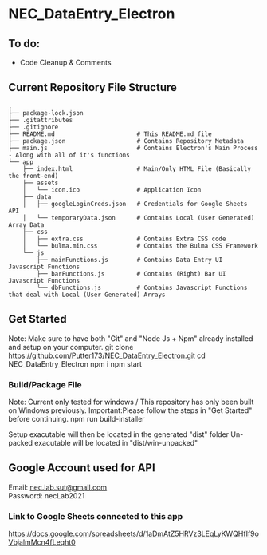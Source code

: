 # NEC_DataEntry_Electron

## To do:
* Code Cleanup & Comments

## Current Repository File Structure

    .
    ├── package-lock.json
    ├── .gitattributes
    ├── .gitignore
    ├── README.md                       # This README.md file
    ├── package.json                    # Contains Repository Metadata
    ├── main.js                         # Contains Electron's Main Process - Along with all of it's functions
    └── app
        ├── index.html                  # Main/Only HTML File (Basically the front-end)
        ├── assets
        │   └── icon.ico                # Application Icon                
        ├── data
        │   ├── googleLoginCreds.json   # Credentials for Google Sheets API
        │   └── temporaryData.json      # Contains Local (User Generated) Array Data
        ├── css
        │   ├── extra.css               # Contains Extra CSS code
        │   └── bulma.min.css           # Contains the Bulma CSS Framework
        └── js
            ├── mainFunctions.js        # Contains Data Entry UI Javascript Functions
            ├── barFunctions.js         # Contains (Right) Bar UI Javascript Functions
            └── dbFunctions.js          # Contains Javascript Functions that deal with Local (User Generated) Arrays
            
## Get Started
Note: Make sure to have both "Git" and "Node Js + Npm" already installed and setup on your computer.
    git clone https://github.com/Putter173/NEC_DataEntry_Electron.git
    cd NEC_DataEntry_Electron
    npm i
    npm start
### Build/Package File
Note: Current only tested for windows  / This repository has only been built on Windows previously.
Important:Please follow the steps in "Get Started" before continuing.
    npm run build-installer

Setup exacutable will then be located in the generated "dist" folder
Un-packed exacutable will be located in "dist/win-unpacked"
    
   
## Google Account used for API
Email: nec.lab.sut@gmail.com <br />
Password: necLab2021

### Link to Google Sheets connected to this app
https://docs.google.com/spreadsheets/d/1aDmAtZ5HRVz3LEqLyKWQHfIf9oVbjalmMcn4fLeqht0
